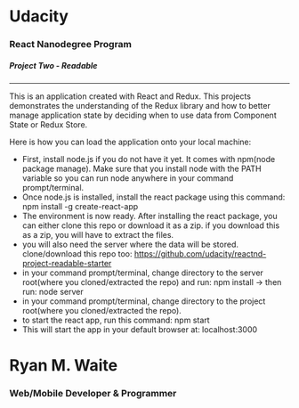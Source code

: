 # Udacity
### React Nanodegree Program
##### Project Two - Readable
-----

This is an application created with React and Redux. This projects demonstrates the understanding of the
Redux library and how to better manage application state by deciding when to use data from Component State or Redux Store.

Here is how you can load the application onto your local machine:

* First, install node.js if you do not have it yet. It comes with npm(node package manage).
Make sure that you install node with the PATH variable so you can run node anywhere in your command prompt/terminal.
* Once node.js is installed, install the react package using this command: npm install -g create-react-app
* The environment is now ready. After installing the react package, you can either clone this repo or download it as a zip. if you download this as a zip, you will have to extract the files.
* you will also need the server where the data will be stored. clone/download this repo too: https://github.com/udacity/reactnd-project-readable-starter
* in your command prompt/terminal, change directory to the server root(where you cloned/extracted the repo) and run: npm install -> then run: node server
* in your command prompt/terminal, change directory to the project root(where you cloned/extracted the repo).
* to start the react app, run this command: npm start
* This will start the app in your default browser at: localhost:3000


# Ryan M. Waite
### Web/Mobile Developer & Programmer
